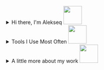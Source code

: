 <details>
<summary>Hi there, I'm Alekseq <img src="https://media.giphy.com/media/WUlplcMpOCEmTGBtBW/giphy.gif" width="50"></summary>
  <hr>
  <p>&nbsp;&nbsp;&nbsp;:books: Phd in Computer Science</p>  
  <p>&nbsp;&nbsp;&nbsp;:globe_with_meridians: Software Engineer at <a href="https://samis.geosamara.ru">Geosamara</a></p>  
  <p>&nbsp;&nbsp;&nbsp;:computer: Researcher/lecturer at <a href="https://ssau.ru/english">Samara University</a></p>  
</details>

<details>
<summary>Tools I Use Most Often <img src="https://media2.giphy.com/media/ZEUODEtQiUZWGg6IHR/giphy.gif" width="50"></summary>
<hr>
  <details>
    <summary>&nbsp;&nbsp;&nbsp;Languages</summary>
    <br>
       <a><img src="https://img.shields.io/badge/c%23-%23239120.svg?style=for-the-badge&logo=c-sharp&logoColor=white"></a>
       <a><img src="https://img.shields.io/badge/python-3670A0?style=for-the-badge&logo=python&logoColor=ffdd54"></a>
       <a><img src="https://img.shields.io/badge/javascript-%23323330.svg?style=for-the-badge&logo=javascript&logoColor=%23F7DF1E"></a>
    <br>
  </details>

  <details>
    <summary>&nbsp;&nbsp;&nbsp;Databases</summary>
    <br>
       <a><img src="https://img.shields.io/badge/Microsoft%20SQL%20Sever-CC2927?style=for-the-badge&logo=microsoft%20sql%20server&logoColor=white"></a>
       <a><img src="https://img.shields.io/badge/postgres-%23316192.svg?style=for-the-badge&logo=postgresql&logoColor=white"></a>
       <a><img src="https://img.shields.io/badge/sqlite-%2307405e.svg?style=for-the-badge&logo=sqlite&logoColor=white"></a>
       <a><img src="https://img.shields.io/badge/MongoDB-%234ea94b.svg?style=for-the-badge&logo=mongodb&logoColor=white"></a>
    <br>
  </details>

  <details>
    <summary>&nbsp;&nbsp;&nbsp;Frameworks and Libraries</summary>
    <br>
        <a><img src="https://img.shields.io/badge/.NET-5C2D91?style=for-the-badge&logo=.net&logoColor=white"></a>
        <a><img src="https://img.shields.io/badge/blazor-%235C2D91.svg?style=for-the-badge&logo=blazor&logoColor=white"></a>
        <a><img src="https://img.shields.io/badge/devexpress-%23FF7200.svg?style=for-the-badge&logo=devexpress&logoColor=white"></a>
        <a><img src="https://img.shields.io/badge/opencv-%23white.svg?style=for-the-badge&logo=opencv&logoColor=white"></a>
        <a><img src="https://img.shields.io/badge/numpy-%23013243.svg?style=for-the-badge&logo=numpy&logoColor=white"></a>
        <a><img src="https://img.shields.io/badge/pandas-%23150458.svg?style=for-the-badge&logo=pandas&logoColor=white"></a>
        <a><img src="https://img.shields.io/badge/scikit--learn-%23F7931E.svg?style=for-the-badge&logo=scikit-learn&logoColor=white"></a>
        <a><img src="https://img.shields.io/badge/TensorFlow-%23FF6F00.svg?style=for-the-badge&logo=TensorFlow&logoColor=white"></a>
    <br>
  </details>
</details>

<details>
<summary>A little more about my work <img src="https://i.giphy.com/media/jNNUsQaAx0myWAXw1h/giphy.webp" width="50"></summary>
<hr> 

&nbsp;&nbsp;&nbsp;[<img src= "https://ssau.ru/favicon.ico" width = 16>  University page](https://ssau.ru/english/staff/335824546-maksimov-aleksei-i/publ)  

  <details>
    <summary>&nbsp;&nbsp;&nbsp;Published journal articles</summary>
     <br>
     <p>&nbsp;&nbsp;&nbsp;&nbsp;&nbsp;&nbsp;<a href="https://www.webofscience.com/wos/author/record/1479245"><img src= "https://access.clarivate.com/favicon.ico" width = 16> Web of Science profile</a></p>
     <p>&nbsp;&nbsp;&nbsp;&nbsp;&nbsp;&nbsp;<a href="https://www.scopus.com/authid/detail.uri?origin=resultslist&authorId=57203680652"><img src= "https://upload.wikimedia.org/wikipedia/commons/c/ce/Scopus_favicon.png" width = 16> Scopus profile</a></p>
     <p>&nbsp;&nbsp;&nbsp;&nbsp;&nbsp;&nbsp;<a href="https://scholar.google.com/citations?user=bU9kmXgAAAAJ&hl=ru"><img src= "https://scholar.google.com/favicon.ico" width = 16> Google Scholar profile</a></p>
     <p>&nbsp;&nbsp;&nbsp;&nbsp;&nbsp;&nbsp;<a href="https://www.elibrary.ru/author_items.asp?authorid=1015349"><img src= "https://www.elibrary.ru/favicon.ico" width = 16> Elibrary profile</a></p>  
  </details>

  <details>
  <summary>&nbsp;&nbsp;&nbsp;A few news articles related to project I've worked on</summary>
    <br>
    <p>&nbsp;&nbsp;&nbsp;&nbsp;&nbsp;&nbsp;:mortar_board: <a href="https://ria.ru/20211215/samarskiy_universitet-1763692476.html">About my thesis</a></p>
    <p>&nbsp;&nbsp;&nbsp;&nbsp;&nbsp;&nbsp;:earth_africa: <a href="https://d-russia.ru/pervoe-mesto-v-nominacii-gosudarstvennoe-i-municipalnoe-upravlenie-kontrolno-nadzornaja-dejatelnost-konkursa-it-proektov-foruma-prof-it-2022-zanjala-samarskaja-oblast.html">About ERS monitoring project I was involved in</a></p>
    <p>&nbsp;&nbsp;&nbsp;&nbsp;&nbsp;&nbsp;:seedling: <a href="https://rg.ru/2020/02/12/reg-pfo/samarskie-uchenye-sozdali-programmu-kotoraia-prognoziruet-urozhaj.html">About agricultural project I was involved   in</a></p>
  </details>
</details>
